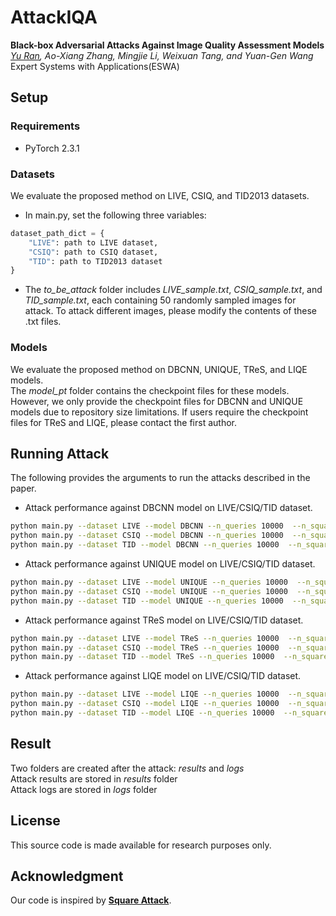 # AttackIQA
**Black-box Adversarial Attacks Against Image Quality Assessment Models**     
*<a href="mailto:ranyu@e.gzhu.edu.cn">Yu Ran</a>, Ao-Xiang Zhang, Mingjie Li, Weixuan Tang, and Yuan-Gen Wang*          
Expert Systems with Applications(ESWA)  

## Setup
### Requirements  
* PyTorch 2.3.1  

### Datasets   
We evaluate the proposed method on LIVE, CSIQ, and TID2013 datasets.    
* In main.py, set the following three variables:  
```python
dataset_path_dict = {
    "LIVE": path to LIVE dataset,
    "CSIQ": path to CSIQ dataset,
    "TID": path to TID2013 dataset
}
```
* The *to_be_attack* folder includes *LIVE_sample.txt*, *CSIQ_sample.txt*, and *TID_sample.txt*, each containing 50 randomly sampled images for attack. To attack different images, please modify the contents of these .txt files.

### Models
We evaluate the proposed method on DBCNN, UNIQUE, TReS, and LIQE models.    
The *model_pt* folder contains the checkpoint files for these models. However, we only provide the checkpoint files for DBCNN and UNIQUE models due to repository size limitations. If users require the checkpoint files for TReS and LIQE, please contact the first author.

##  Running Attack
The following provides the arguments to run the attacks described in the paper.    

* Attack performance against DBCNN model on LIVE/CSIQ/TID dataset.
```bash
python main.py --dataset LIVE --model DBCNN --n_queries 10000  --n_squares 2  --p_init 0.04
python main.py --dataset CSIQ --model DBCNN --n_queries 10000  --n_squares 2  --p_init 0.04
python main.py --dataset TID --model DBCNN --n_queries 10000  --n_squares 2  --p_init 0.04
```
* Attack performance against UNIQUE model on LIVE/CSIQ/TID dataset.
```bash
python main.py --dataset LIVE --model UNIQUE --n_queries 10000  --n_squares 2  --p_init 0.04
python main.py --dataset CSIQ --model UNIQUE --n_queries 10000  --n_squares 2  --p_init 0.04
python main.py --dataset TID --model UNIQUE --n_queries 10000  --n_squares 2  --p_init 0.04
```
* Attack performance against TReS model on LIVE/CSIQ/TID dataset.
```bash
python main.py --dataset LIVE --model TReS --n_queries 10000  --n_squares 2  --p_init 0.04
python main.py --dataset CSIQ --model TReS --n_queries 10000  --n_squares 2  --p_init 0.04
python main.py --dataset TID --model TReS --n_queries 10000  --n_squares 2  --p_init 0.04
```
* Attack performance against LIQE model on LIVE/CSIQ/TID dataset.
```bash
python main.py --dataset LIVE --model LIQE --n_queries 10000  --n_squares 8  --p_init 0.09
python main.py --dataset CSIQ --model LIQE --n_queries 10000  --n_squares 8  --p_init 0.09
python main.py --dataset TID --model LIQE --n_queries 10000  --n_squares 8  --p_init 0.09
```

## Result 
Two folders are created after the attack: *results* and *logs*   
Attack results are stored in *results* folder    
Attack logs are stored in *logs* folder    

## License
This source code is made available for research purposes only.     

## Acknowledgment
Our code is inspired by [**Square Attack**](https://github.com/max-andr/square-attack).


